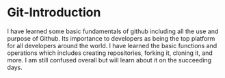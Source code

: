 # Git-Introduction


I have learned some basic fundamentals of github including all the use and purpose of Github. Its importance to developers as being the top platform for all developers around the world. I have learned the basic functions and operations which includes creating repositories, forking it, cloning it, and more. 
I am still confused overall but will learn about it on the succeeding days. 
